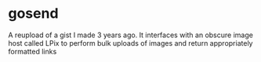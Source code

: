# gosend
A reupload of a gist I made 3 years ago. It interfaces with an obscure image host called LPix to perform bulk uploads of images and return appropriately formatted links
